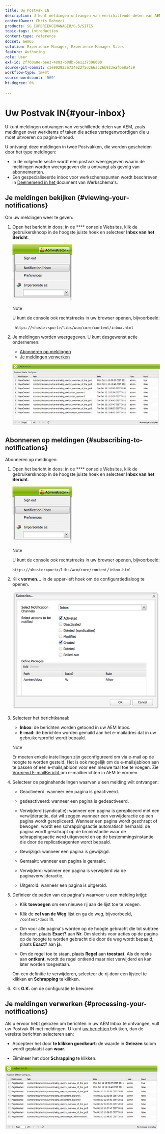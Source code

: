```yaml
---
title: Uw Postvak IN
description: U kunt meldingen ontvangen van verschillende delen van AEM, zoals meldingen over werkitems of taken die acties vertegenwoordigen die u moet uitvoeren op pagina-inhoud.
contentOwner: Chris Bohnert
products: SG_EXPERIENCEMANAGER/6.5/SITES
topic-tags: introduction
content-type: reference
docset: aem65
solution: Experience Manager, Experience Manager Sites
feature: Authoring
role: User
exl-id: 2f760a0e-bee3-4803-b0db-6e1137396600
source-git-commit: c3e9029236734e22f5d266ac26b923eafbe0a459
workflow-type: tm+mt
source-wordcount: '569'
ht-degree: 0%

---
```


# Uw Postvak IN{#your-inbox}

U kunt meldingen ontvangen van verschillende delen van AEM, zoals meldingen over werkitems of taken die acties vertegenwoordigen die u moet uitvoeren op pagina-inhoud.

U ontvangt deze meldingen in twee Postvakken, die worden gescheiden door het type meldingen:

* In de volgende sectie wordt een postvak weergegeven waarin de meldingen worden weergegeven die u ontvangt als gevolg van abonnementen.
* Een gespecialiseerde inbox voor werkschemapunten wordt beschreven in [ Deelnemend in het ](/help/sites-classic-ui-authoring/classic-workflows-participating.md) document van Werkschema&#39;s.

## Je meldingen bekijken {#viewing-your-notifications}

Om uw meldingen weer te geven:

1. Open het bericht in doos: in de **** console Websites, klik de gebruikersknoop in de hoogste juiste hoek en selecteer **Inbox van het Bericht**.

   ![ screen_shot_2012-02-08at105226am ](assets/screen_shot_2012-02-08at105226am.png)

   >[!NOTE]
   >
   >U kunt de console ook rechtstreeks in uw browser openen, bijvoorbeeld:
   >
   >
   >` https://<host>:<port>/libs/wcm/core/content/inbox.html`

1. Je meldingen worden weergegeven. U kunt desgewenst actie ondernemen:

   * [Abonneren op meldingen](#subscribing-to-notifications)
   * [Je meldingen verwerken](#processing-your-notifications)

   ![ chlimage_1-4 ](assets/chlimage_1-4.jpeg)

## Abonneren op meldingen {#subscribing-to-notifications}

Abonneren op meldingen:

1. Open het bericht in doos: in de **** console Websites, klik de gebruikersknoop in de hoogste juiste hoek en selecteer **Inbox van het Bericht**.

   ![ screen_shot_2012-02-08at105226am-1 ](assets/screen_shot_2012-02-08at105226am-1.png)

   >[!NOTE]
   >
   >U kunt de console ook rechtstreeks in uw browser openen, bijvoorbeeld:
   >
   >
   >`https://<host>:<port>/libs/wcm/core/content/inbox.html`

1. Klik **vormen...** in de upper-left hoek om de configuratiedialoog te openen.

   ![ screen_shot_2012-02-08at111056am ](assets/screen_shot_2012-02-08at111056am.png)

1. Selecteer het berichtkanaal:

   * **Inbox**: de berichten worden getoond in uw AEM Inbox.
   * **E-mail**: de berichten worden gemaild aan het e-mailadres dat in uw gebruikersprofiel wordt bepaald.

   >[!NOTE]
   >
   >Er moeten enkele instellingen zijn geconfigureerd om via e-mail op de hoogte te worden gesteld. Het is ook mogelijk om de e-mailsjabloon aan te passen of een e-mailsjabloon voor een nieuwe taal toe te voegen. Zie [ Vormend E-mailBericht ](/help/sites-administering/notification.md#configuringemailnotification) om e-mailberichten in AEM te vormen.

1. Selecteer de paginahandelingen waarvan u een melding wilt ontvangen:

   * Geactiveerd: wanneer een pagina is geactiveerd.
   * gedeactiveerd: wanneer een pagina is gedeactiveerd.
   * Verwijderd (syndicatie): wanneer een pagina is gerepliceerd met een verwijderactie, dat wil zeggen wanneer een verwijderactie op een pagina wordt gerepliceerd.
Wanneer een pagina wordt geschrapt of bewogen, wordt een schrappingsactie automatisch herhaald: de pagina wordt geschrapt op de broninstantie waar de schrappingsactie werd uitgevoerd en op de bestemmingsinstantie die door de replicatieagenten wordt bepaald.

   * Gewijzigd: wanneer een pagina is gewijzigd.
   * Gemaakt: wanneer een pagina is gemaakt.
   * Verwijderd: wanneer een pagina is verwijderd via de paginaverwijderactie.
   * Uitgerold: wanneer een pagina is uitgerold.

1. Definieer de paden van de pagina&#39;s waarvoor u een melding krijgt:

   * Klik **toevoegen** om een nieuwe rij aan de lijst toe te voegen.
   * Klik de **cel van de Weg** lijst en ga de weg, bijvoorbeeld, `/content/docs` in.

   * Om voor alle pagina&#39;s worden op de hoogte gebracht die tot subtree behoren, plaats **Exact?** aan **Nr**.
Om slechts voor acties op de pagina op de hoogte te worden gebracht die door de weg wordt bepaald, plaats **Exact?** aan **ja**.

   * Om de regel toe te staan, plaats **Regel** aan **toestaat**. Als de reeks aan **ontkent**, wordt de regel ontkend maar niet verwijderd en kan later worden toegestaan.

   Om een definitie te verwijderen, selecteer de rij door een lijstcel te klikken en **Schrapping** te klikken.

1. Klik **O.K.** om de configuratie te bewaren.

## Je meldingen verwerken {#processing-your-notifications}

Als u ervoor hebt gekozen om berichten in uw AEM Inbox te ontvangen, vult uw Postvak IN met meldingen. U kunt [ uw berichten ](#viewing-your-notifications) bekijken, dan de vereiste berichten selecteren aan:

* Accepteer het door **te klikken goedkeurt**: de waarde in **Gelezen** kolom wordt geplaatst aan **waar**.

* Elimineer het door **Schrapping** te klikken.

![ chlimage_1-5 ](assets/chlimage_1-5.jpeg)
